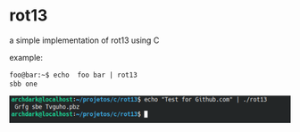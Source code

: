 # rot13
a simple implementation of rot13 using C

example:
```console
foo@bar:~$ echo  foo bar | rot13
sbb one
```

![Rot13 in Action!](rot13.png)


